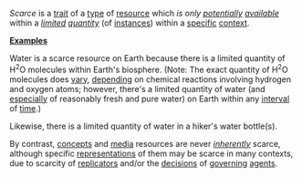 *Scarce* is a [trait](https://github.com/gcassel/Modular-Organization-Terminology/blob/master/terms/trait.md) of a [type](https://github.com/gcassel/Modular-Organization-Terminology/blob/master/terms/type.md) of [resource](https://github.com/gcassel/Modular-Organization-Terminology/blob/master/terms/resource.md) which *is only [potentially](https://github.com/gcassel/Modular-Organization-Terminology/blob/master/terms/potential.md) [available](https://github.com/gcassel/Modular-Organization-Terminology/blob/master/terms/access.md)* within a *[limited](https://github.com/gcassel/Modular-Organization-Terminology/blob/master/terms/limit.md) [quantity](https://github.com/gcassel/Modular-Organization-Terminology/blob/master/terms/quantity.md)* (of [instances](https://github.com/gcassel/Modular-Organization-Terminology/blob/master/terms/instance.md)) within a [specific](https://github.com/gcassel/Modular-Organization-Terminology/blob/master/terms/specific.md) [context](https://github.com/gcassel/Modular-Organization-Terminology/blob/master/terms/context.md).

**[Examples](https://github.com/gcassel/Modular-Organization-Terminology/blob/master/terms/example.md)**

Water is a scarce resource on Earth because there is a limited quantity of H<sup>2</sup>O molecules within Earth's biosphere.  (Note: The exact quantity of H<sup>2</sup>O molecules does [vary](https://github.com/gcassel/Modular-Organization-Terminology/blob/master/terms/variable.md), [depending](https://github.com/gcassel/Modular-Organization-Terminology/blob/master/terms/require.md) on chemical reactions involving hydrogen and oxygen atoms; however, there's a limited quantity of water (and [especially](https://github.com/gcassel/Modular-Organization-Terminology/blob/master/terms/specialize.md) of reasonably fresh and pure water) on Earth within any [interval](https://github.com/gcassel/Modular-Organization-Terminology/blob/master/terms/interval.md) of [time](https://github.com/gcassel/Modular-Organization-Terminology/blob/master/terms/time.md).)  

Likewise, there is a limited quantity of water in a hiker's water bottle(s).

By contrast, [concepts](https://github.com/gcassel/Modular-Organization-Terminology/blob/master/terms/concept.md) and [media](https://github.com/gcassel/Modular-Organization-Terminology/blob/master/terms/media.md) resources are never *[inherently](https://github.com/gcassel/Modular-Organization-Terminology/blob/master/terms/inhere.md)* scarce, although specific [representations](https://github.com/gcassel/Modular-Organization-Terminology/blob/master/terms/represent.md) of them may be scarce in many contexts, due to scarcity of [replicators](https://github.com/gcassel/Modular-Organization-Terminology/blob/master/terms/replicate.md) and/or the [decisions](https://github.com/gcassel/Modular-Organization-Terminology/blob/master/terms/decide.md) of [governing](https://github.com/gcassel/Modular-Organization-Terminology/blob/master/terms/govern.md) [agents](https://github.com/gcassel/Modular-Organization-Terminology/blob/master/terms/agent.md).
